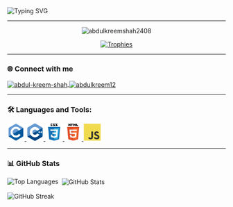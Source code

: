 <!-- Banner -->
<img src="https://readme-typing-svg.herokuapp.com?font=Fira+Code&weight=500&size=24&pause=1000&color=0EF7FF&center=true&vCenter=true&width=600&lines=Hi+%F0%9F%91%8B%2C+I'm+Abdul+Kreem+Shah;Welcome+to+my+GitHub+profile!" alt="Typing SVG" />

---

<p align="center">
  <img src="https://komarev.com/ghpvc/?username=abdulkreemshah2408&label=Profile%20views&color=0e75b6&style=flat" alt="abdulkreemshah2408" />
</p>

<!-- Centered Trophy -->
<p align="center">
  <a href="https://github.com/ryo-ma/github-profile-trophy">
    <img src="https://github-profile-trophy.vercel.app/?username=abdulkreemshah2408&theme=onedark&column=8" alt="Trophies" />
  </a>
</p>

---

### 🌐 Connect with me
<p align="left">
  <a href="https://www.linkedin.com/in/abdul-kreem-shah-b54042352/" target="blank">
    <img align="center" src="https://raw.githubusercontent.com/rahuldkjain/github-profile-readme-generator/master/src/images/icons/Social/linked-in-alt.svg" alt="abdul-kreem-shah" height="30" width="40" />
  </a>
  <a href="https://leetcode.com/abdulkreem12/" target="blank">
    <img align="center" src="https://raw.githubusercontent.com/rahuldkjain/github-profile-readme-generator/master/src/images/icons/Social/leet-code.svg" alt="abdulkreem12" height="30" width="40" />
  </a>
</p>

---

### 🛠️ Languages and Tools:
<p align="left">
  <a href="https://www.cprogramming.com/" target="_blank" rel="noreferrer">
    <img src="https://raw.githubusercontent.com/devicons/devicon/master/icons/c/c-original.svg" alt="C" width="40" height="40"/>
  </a>
  <a href="https://www.w3schools.com/cpp/" target="_blank" rel="noreferrer">
    <img src="https://raw.githubusercontent.com/devicons/devicon/master/icons/cplusplus/cplusplus-original.svg" alt="C++" width="40" height="40"/>
  </a>
  <a href="https://www.w3schools.com/css/" target="_blank" rel="noreferrer">
    <img src="https://raw.githubusercontent.com/devicons/devicon/master/icons/css3/css3-original-wordmark.svg" alt="CSS3" width="40" height="40"/>
  </a>
  <a href="https://www.w3.org/html/" target="_blank" rel="noreferrer">
    <img src="https://raw.githubusercontent.com/devicons/devicon/master/icons/html5/html5-original-wordmark.svg" alt="HTML5" width="40" height="40"/>
  </a>
  <a href="https://developer.mozilla.org/en-US/docs/Web/JavaScript" target="_blank" rel="noreferrer">
    <img src="https://raw.githubusercontent.com/devicons/devicon/master/icons/javascript/javascript-original.svg" alt="JavaScript" width="40" height="40"/>
  </a>
</p>

---

### 📊 GitHub Stats
<p>
  <img align="left" src="https://github-readme-stats.vercel.app/api/top-langs?username=abdulkreemshah2408&show_icons=true&locale=en&layout=compact" alt="Top Languages" />
</p>

<p>&nbsp;
  <img align="center" src="https://github-readme-stats.vercel.app/api?username=abdulkreemshah2408&show_icons=true&locale=en" alt="GitHub Stats" />
</p>

<p>
  <img align="center" src="https://github-readme-streak-stats.herokuapp.com/?user=abdulkreemshah2408&" alt="GitHub Streak" />
</p>
